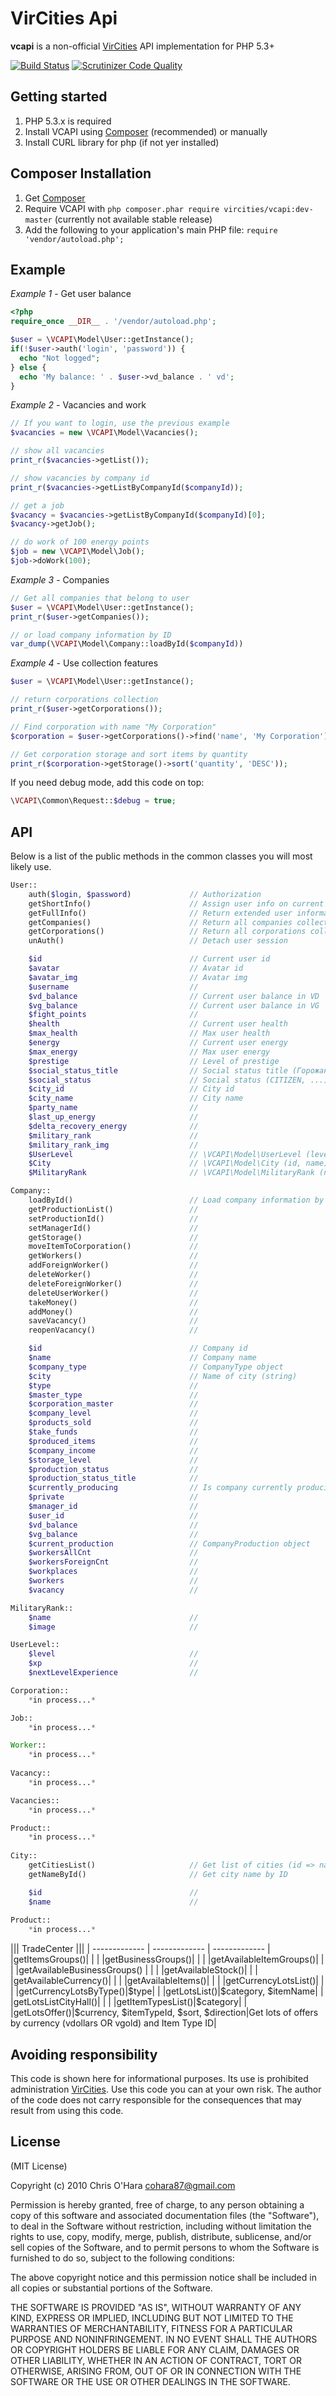# VirCities Api

**vcapi** is a non-official [VirCities](http://vircities.com) API implementation for PHP 5.3+

[![Build Status](https://scrutinizer-ci.com/g/pshon/vc_api/badges/build.png?b=master)](https://scrutinizer-ci.com/g/pshon/vc_api/build-status/master) [![Scrutinizer Code Quality](https://scrutinizer-ci.com/g/pshon/vc_api/badges/quality-score.png?b=master)](https://scrutinizer-ci.com/g/pshon/vc_api/?branch=master)

## Getting started

1. PHP 5.3.x is required
2. Install VCAPI using [Composer](#composer-installation) (recommended) or manually
3. Install CURL library for php (if not yer installed)

## Composer Installation

1. Get [Composer](http://getcomposer.org/)
2. Require VCAPI with `php composer.phar require vircities/vcapi:dev-master` (currently not available stable release)
3. Add the following to your application's main PHP file: `require 'vendor/autoload.php';`

## Example

*Example 1* - Get user balance

```php
<?php
require_once __DIR__ . '/vendor/autoload.php';

$user = \VCAPI\Model\User::getInstance();
if(!$user->auth('login', 'password')) {
  echo "Not logged";
} else {
  echo 'My balance: ' . $user->vd_balance . ' vd';
}
```

*Example 2* - Vacancies and work

```php
// If you want to login, use the previous example
$vacancies = new \VCAPI\Model\Vacancies();

// show all vacancies
print_r($vacancies->getList());

// show vacancies by company id
print_r($vacancies->getListByCompanyId($companyId));

// get a job
$vacancy = $vacancies->getListByCompanyId($companyId)[0];
$vacancy->getJob();

// do work of 100 energy points
$job = new \VCAPI\Model\Job();
$job->doWork(100);
```

*Example 3* - Companies

```php
// Get all companies that belong to user
$user = \VCAPI\Model\User::getInstance();
print_r($user->getCompanies());

// or load company information by ID
var_dump(\VCAPI\Model\Company::loadById($companyId))
```

*Example 4* - Use collection features

```php
$user = \VCAPI\Model\User::getInstance();

// return corporations collection
print_r($user->getCorporations());

// Find corporation with name "My Corporation"
$corporation = $user->getCorporations()->find('name', 'My Corporation')->item(0);

// Get corporation storage and sort items by quantity
print_r($corporation->getStorage()->sort('quantity', 'DESC'));

```



If you need debug mode, add this code on top:

```php
\VCAPI\Common\Request::$debug = true;
```



## API

Below is a list of the public methods in the common classes you will most likely use.

```php
User::
    auth($login, $password)             // Authorization
    getShortInfo()                      // Assign user info on current instance
    getFullInfo()                       // Return extended user information
    getCompanies()                      // Return all companies collection that belong to user
    getCorporations()			        // Return all corporations collection which shares belong to user
    unAuth()                            // Detach user session

    $id                                 // Current user id
    $avatar                             // Avatar id
    $avatar_img                         // Avatar img
    $username                           //
    $vd_balance                         // Current user balance in VD
    $vg_balance                         // Current user balance in VG
    $fight_points                       //
    $health                             // Current user health
    $max_health                         // Max user health
    $energy                             // Current user energy
    $max_energy                         // Max user energy
    $prestige                           // Level of prestige
    $social_status_title                // Social status title (Горожанин, ...)
    $social_status                      // Social status (CITIZEN, ...)
    $city_id                            // City id
    $city_name                          // City name
    $party_name                         //
    $last_up_energy                     //
    $delta_recovery_energy              //
    $military_rank                      //
    $military_rank_img                  //
    $UserLevel                          // \VCAPI\Model\UserLevel (level, xp, nextLevelExperience)
    $City                               // \VCAPI\Model\City (id, name)
    $MilitaryRank                       // \VCAPI\Model\MilitaryRank (name, image)

Company::
    loadById()                          // Load company information by id (static method)
    getProductionList()                 //
    setProductionId()                   //
    setManagerId()                      //
    getStorage()                        //
    moveItemToCorporation()             //
    getWorkers()                        //
    addForeignWorker()                  //
    deleteWorker()                      //
    deleteForeignWorker()               //
    deleteUserWorker()                  //
    takeMoney()                         //
    addMoney()                          //
    saveVacancy()                       //
    reopenVacancy()                     //

    $id                                 // Company id
    $name                               // Company name
    $company_type                       // CompanyType object
    $city                               // Name of city (string)
    $type                               //
    $master_type                        //
    $corporation_master                 //
    $company_level                      //
    $products_sold                      //
    $take_funds                         //
    $produced_items                     //
    $company_income                     //
    $storage_level                      //
    $production_status                  //
    $production_status_title            //
    $currently_producing                // Is company currently producing smth or not (bool)
    $private                            //
    $manager_id                         //
    $user_id                            //
    $vd_balance                         //
    $vg_balance                         //
    $current_production                 // CompanyProduction object
    $workersAllCnt                      //
    $workersForeignCnt                  //
    $workplaces                         //
    $workers                            //
    $vacancy                            //

MilitaryRank::
    $name                               //
    $image                              //

UserLevel::
    $level                              //
    $xp                                 //
    $nextLevelExperience                //

Corporation::
    *in process...*

Job::
    *in process...*

Worker::
    *in process...*
    
Vacancy::
    *in process...*

Vacancies::
    *in process...*

Product::
    *in process...*
    
City::
    getCitiesList()                     // Get list of cities (id => name)
    getNameById()                       // Get city name by ID

    $id                                 //
    $name                               //
    
Product::
    *in process...*
```

||| TradeCenter |||
| ------------- | ------------- | ------------- |
|getItemsGroups()| | |
|getBusinessGroups()| | |
|getAvailableItemGroups()| | |
|getAvailableBusinessGroups() | | |
|getAvailableStock()| | |
|getAvailableCurrency()| | |
|getAvailableItems()| | |
|getCurrencyLotsList()| | |
|getCurrencyLotsByType()|\$type| |
|getLotsList()|\$category, \$itemName| |
|getLotsListCityHall()| | |
|getItemTypesList()|\$category| |
|getLotsOffer()|\$currency, \$itemTypeId, \$sort, \$direction|Get lots of offers by currency (vdollars OR vgold) and Item Type ID|

## Avoiding responsibility
This code is shown here for informational purposes. Its use is prohibited administration [VirCities](http://vircities.com). 
Use this code you can at your own risk. The author of the code does not carry responsible for the consequences that may result from using this code.

## License

(MIT License)

Copyright (c) 2010 Chris O'Hara <cohara87@gmail.com>

Permission is hereby granted, free of charge, to any person obtaining a copy of this software and associated documentation files (the "Software"), to deal in the Software without restriction, including without limitation the rights to use, copy, modify, merge, publish, distribute, sublicense, and/or sell copies of the Software, and to permit persons to whom the Software is furnished to do so, subject to the following conditions:

The above copyright notice and this permission notice shall be included in all copies or substantial portions of the Software.

THE SOFTWARE IS PROVIDED "AS IS", WITHOUT WARRANTY OF ANY KIND, EXPRESS OR IMPLIED, INCLUDING BUT NOT LIMITED TO THE WARRANTIES OF MERCHANTABILITY, FITNESS FOR A PARTICULAR PURPOSE AND NONINFRINGEMENT. IN NO EVENT SHALL THE AUTHORS OR COPYRIGHT HOLDERS BE LIABLE FOR ANY CLAIM, DAMAGES OR OTHER LIABILITY, WHETHER IN AN ACTION OF CONTRACT, TORT OR OTHERWISE, ARISING FROM, OUT OF OR IN CONNECTION WITH THE SOFTWARE OR THE USE OR OTHER DEALINGS IN THE SOFTWARE.
